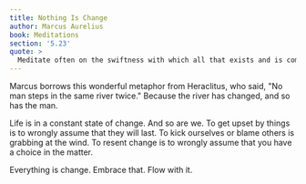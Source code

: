 ```yaml
---
title: Nothing Is Change
author: Marcus Aurelius
book: Meditations
section: '5.23'
quote: >
  Meditate often on the swiftness with which all that exists and is coming into being is swept by us and carried away. For substance is like a river's unending flow, its activities continually changing and causes infinitely shifting so that almost nothing at all stands still.
---
```


Marcus borrows this wonderful metaphor from Heraclitus, who said, "No man steps in the same river twice." Because the river has changed, and so has the man.

Life is in a constant state of change. And so are we. To get upset by things is to wrongly assume that they will last. To kick ourselves or blame others is grabbing at the wind. To resent change is to wrongly assume that you have a choice in the matter.

Everything is change. Embrace that. Flow with it.
